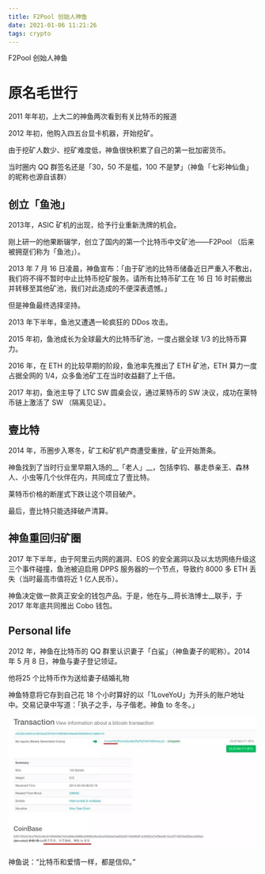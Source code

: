```yaml
---
title: F2Pool 创始人神鱼
date: 2021-01-06 11:21:26
tags: crypto
---
```


F2Pool 创始人神鱼

# 原名毛世行

2011 年年初，上大二的神鱼两次看到有关比特币的报道

2012 年初，他购入四五台显卡机器，开始挖矿。

由于挖矿人数少、挖矿难度低，神鱼很快积累了自己的第一批加密货币。

当时圈内 QQ 群签名还是「30，50 不是槛，100 不是梦」（神鱼「七彩神仙鱼」的昵称也源自该群）

## 创立「鱼池」
2013年，ASIC 矿机的出现，给予行业重新洗牌的机会。

刚上研一的他果断辍学，创立了国内的第一个比特币中文矿池——F2Pool （后来被拥趸们称为「鱼池」）。

2013 年 7 月 16 日凌晨，神鱼宣布：「由于矿池的比特币储备近日严重入不敷出，我们将不得不暂时中止比特币挖矿服务。请所有比特币矿工在 16 日 16 时前撤出并转移至其他矿池，我们对此造成的不便深表遗憾。」

但是神鱼最终选择坚持。

2013 年下半年，鱼池又遭遇一轮疯狂的 DDos 攻击。

2015 年初，鱼池成长为全球最大的比特币矿池，一度占据全球 1/3 的比特币算力。

2016 年，在 ETH 的比较早期的阶段，鱼池率先推出了 ETH 矿池，ETH 算力一度占据全网的 1/4，众多鱼池矿工在当时收益翻了上千倍。

2017 年初，鱼池主导了 LTC SW 圆桌会议，通过莱特币的 SW 决议，成功在莱特币链上激活了 SW （隔离见证）。

## 壹比特

2014 年，币圈步入寒冬，矿工和矿机产商遭受重挫，矿业开始萧条。

神鱼找到了当时行业里早期入场的__「老人」__，包括李钧、暴走恭亲王、森林人、小虫等几个伙伴在内，共同成立了壹比特。

莱特币价格的断崖式下跌让这个项目破产。

最后，壹比特只能选择破产清算。

## 神鱼重回归矿圈

2017 年下半年，由于阿里云内网的漏洞、EOS 的安全漏洞以及以太坊网络升级这三个事件碰撞，鱼池被迫启用 DPPS 服务器的一个节点，导致约 8000 多 ETH 丢失（当时最高市值将近 1 亿人民币）。

神鱼决定做一款真正安全的钱包产品。于是，他在与__蒋长浩博士__联手，于 2017 年年底共同推出 Cobo 钱包。

## Personal life

2012 年，神鱼在比特币的 QQ 群里认识妻子「白鲨」（神鱼妻子的昵称）。2014 年 5 月 8 日，神鱼与妻子登记领证。

他将25 个比特币作为送给妻子结婚礼物

神鱼特意将它存到自己花 18 个小时算好的以「1LoveYoU」为开头的账户地址中。交易记录中写道：「执子之手，与子偕老。神鱼 to 冬冬。」

![](/images/f2pool-shenyu.png)

神鱼说：“比特币和爱情一样，都是信仰。”
